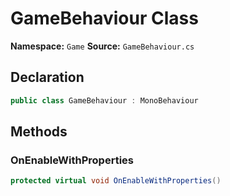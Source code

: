 # GameBehaviour Class

**Namespace:** `Game`
**Source:** `GameBehaviour.cs`

## Declaration

```csharp
public class GameBehaviour : MonoBehaviour
```

## Methods

### OnEnableWithProperties

```csharp
protected virtual void OnEnableWithProperties()
```

